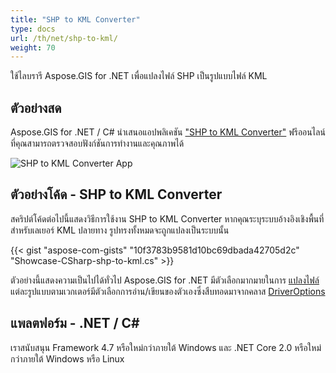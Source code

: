 ```yaml
---
title: "SHP to KML Converter"
type: docs
url: /th/net/shp-to-kml/
weight: 70
---
```


ใช้ไลบรารี Aspose.GIS for .NET เพื่อแปลงไฟล์ SHP เป็นรูปแบบไฟล์ KML

## **ตัวอย่างสด**

Aspose.GIS for .NET / C# นำเสนอแอปพลิเคชัน ["SHP to KML Converter"](https://products.aspose.app/gis/conversion/shp-to-kml) ฟรีออนไลน์ ที่คุณสามารถตรวจสอบฟังก์ชันการทำงานและคุณภาพได้

![SHP to KML Converter App](conversion.png)

## **ตัวอย่างโค้ด - SHP to KML Converter**

สคริปต์โค้ดต่อไปนี้แสดงวิธีการใช้งาน SHP to KML Converter หากคุณระบุระบบอ้างอิงเชิงพื้นที่สำหรับเลเยอร์ KML ปลายทาง รูปทรงทั้งหมดจะถูกแปลงเป็นระบบนั้น

{{< gist "aspose-com-gists" "10f3783b9581d10bc69dbada42705d2c" "Showcase-CSharp-shp-to-kml.cs" >}}

ตัวอย่างนี้แสดงความเป็นไปได้ทั่วไป Aspose.GIS for .NET มีตัวเลือกมากมายในการ [แปลงไฟล์](https://docs.aspose.com/gis/net/vector-layers/) แต่ละรูปแบบตามเวกเตอร์มีตัวเลือกการอ่าน/เขียนของตัวเองซึ่งสืบทอดมาจากคลาส [DriverOptions](https://reference.aspose.com/gis/net/aspose.gis/driveroptions)

## **แพลตฟอร์ม - .NET / C#**

เราสนับสนุน Framework 4.7 หรือใหม่กว่าภายใต้ Windows และ .NET Core 2.0 หรือใหม่กว่าภายใต้ Windows หรือ Linux
